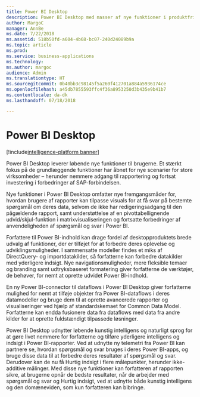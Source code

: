 ```yaml
---
title: Power BI Desktop
description: Power BI Desktop med masser af nye funktioner i produktfrigivelsen fra oktober 2018.
author: MargoC
manager: AnnBe
ms.date: 7/22/2018
ms.assetid: 518b50fd-a604-4b68-bc07-240d24089b9a
ms.topic: article
ms.prod: 
ms.service: business-applications
ms.technology: 
ms.author: margoc
audience: Admin
ms.translationtype: HT
ms.sourcegitcommit: 0b40bb3c98145f5a260f412701a884a5936174ce
ms.openlocfilehash: a45db7855593ffc4f36a8953250d3b435e9b41b7
ms.contentlocale: da-dk
ms.lasthandoff: 07/18/2018

---
```

# <a name="power-bi-desktop"></a>Power BI Desktop

[!include[intelligence-platform banner](../../includes/intelligence-platform.md)]




Power BI Desktop leverer løbende nye funktioner til brugerne. Et stærkt fokus på de grundlæggende funktioner har åbnet for nye scenarier for store virksomheder – herunder nemmere adgang til rapportering og fortsat investering i forbedringer af SAP-forbindelsen.

Nye funktioner i Power BI Desktop omfatter nye fremgangsmåder for, hvordan brugere af rapporter kan tilpasse visuals for at få svar på bestemte spørgsmål om deres data, selvom de ikke har redigeringsadgang til den pågældende rapport, samt understøttelse af en pivottabellignende udvid/skjul-funktion i matrixvisualiseringen og fortsatte forbedringer af anvendeligheden af spørgsmål og svar i Power BI.

Forfattere til Power BI-indhold kan drage fordel af desktopproduktets brede udvalg af funktioner, der er tilføjet for at forbedre deres oplevelse og udviklingsmuligheder. I sammensatte modeller findes et miks af DirectQuery- og importdatakilder, så forfatterne kan forbedre datakilder med yderligere indsigt. Nye navigationsmuligheder, mere fleksible temaer og branding samt udtryksbaseret formatering giver forfatterne de værktøjer, de behøver, for nemt at oprette udvidet Power BI-indhold.

En ny Power BI-connector til dataflows i Power BI Desktop giver forfatterne mulighed for nemt at tilføje objekter fra Power BI-dataflows i deres datamodeller og bruge dem til at oprette avancerede rapporter og visualiseringer ved hjælp af standardskemaet for Common Data Model. Forfatterne kan endda fusionere data fra dataflows med data fra andre kilder for at oprette fuldstændigt tilpassede løsninger. 

Power BI Desktop udnytter løbende kunstig intelligens og naturligt sprog for at gøre livet nemmere for forfatterne og tilføre yderligere intelligens og indsigt i Power BI-rapporter.
Ved at udnytte ny telemetri fra Power BI kan partnere se, hvordan spørgsmål og svar bruges i deres Power BI-apps, og bruge disse data til at forbedre deres resultater af spørgsmål og svar. Derudover kan de nu få Hurtig indsigt i flere målepunkter, herunder ikke-additive målinger. Med disse nye funktioner kan forfatteren af rapporten sikre, at brugerne opnår de bedste resultater, når de arbejder med spørgsmål og svar og Hurtig indsigt, ved at udnytte både kunstig intelligens og den domæneviden, som kun forfatteren kan bibringe.

